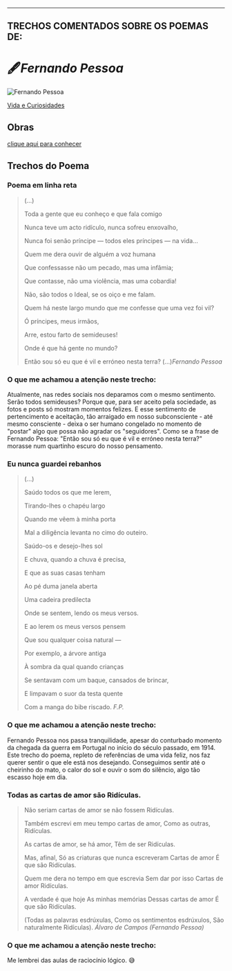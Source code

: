 ---
## TRECHOS COMENTADOS SOBRE OS POEMAS DE:
 
# 🖋️*Fernando Pessoa*
  
  ![Fernando Pessoa](https://i0.wp.com/serenaucelli.blog/wp-content/uploads/2021/07/fernando-pessoa-1_ncultura.pt_.jpg?resize=256%2C256&ssl=1)
  
  [Vida e Curiosidades](https://www.casafernandopessoa.pt/pt/fernando-pessoa/vida#:~:text=Fernando%20Ant%C3%B3nio%20Nogueira%20Pessoa%20nasceu,padrasto%20era%20o%20c%C3%B4nsul%20Portugu%C3%AAs.)
  
## Obras
  [clique aqui para conhecer](http://www.dominiopublico.gov.br/pesquisa/ResultadoPesquisaObraForm.do?first=50&no_autor=Fernando%20Pessoa&co_categoria=2&pagina=1&select_action=Submit&co_midia=2)
  
  
  
## Trechos do Poema

  ### Poema em linha reta
   >(...)
  >
  >Toda a gente que eu conheço e que fala comigo
>
>Nunca teve um acto ridículo, nunca sofreu enxovalho,
>
>Nunca foi senão príncipe — todos eles príncipes — na vida…
>
>Quem me dera ouvir de alguém a voz humana
>
>Que confessasse não um pecado, mas uma infâmia;
>
>Que contasse, não uma violência, mas uma cobardia!
>
>Não, são todos o Ideal, se os oiço e me falam.
>
>Quem há neste largo mundo que me confesse que uma vez foi vil?
>
>Ó príncipes, meus irmãos,
>
>Arre, estou farto de semideuses!
>
>Onde é que há gente no mundo?
>
>Então sou só eu que é vil e erróneo nesta terra?
  (...)*Fernando Pessoa*


  ### O que me achamou a atenção neste trecho:
Atualmente, nas redes sociais nos deparamos com o mesmo sentimento. Serão todos semideuses? Porque que, para ser aceito pela sociedade, as fotos e posts só mostram momentos felizes. E esse sentimento de pertencimento e aceitação, tão arraigado em nosso subconsciente - até mesmo consciente - deixa o ser humano congelado no momento de "postar" algo que possa não agradar os "seguidores". Como se a frase de Fernando Pessoa: "Então sou só eu que é vil e erróneo nesta terra?" morasse num quartinho escuro do nosso pensamento.
 
  ### Eu nunca guardei rebanhos
  >(...)
  >
>Saúdo todos os que me lerem,
>
>Tirando-lhes o chapéu largo
>
>Quando me vêem à minha porta
>
>Mal a diligência levanta no cimo do outeiro.
>
>Saúdo-os e desejo-lhes sol
>
>E chuva, quando a chuva é precisa,
>
>E que as suas casas tenham
>
>Ao pé duma janela aberta
>
>Uma cadeira predilecta
>
>Onde se sentem, lendo os meus versos.
>
>E ao lerem os meus versos pensem
>
>Que sou qualquer coisa natural —
>
>Por exemplo, a árvore antiga
>
>À sombra da qual quando crianças
>
>Se sentavam com um baque, cansados de brincar,
>
>E limpavam o suor da testa quente
>
>Com a manga do bibe riscado. *F.P.*


  ### O que me achamou a atenção neste trecho:
Fernando Pessoa nos passa tranquilidade, apesar do conturbado momento da chegada da guerra em Portugal no início do século passado, em 1914. Este trecho do poema, repleto de referências de uma vida feliz, nos faz querer sentir o que ele está nos desejando. Conseguimos sentir até o cheirinho do mato, o calor do sol e ouvir o som do silêncio, algo tão escasso hoje em dia.

   ### Todas as cartas de amor são Ridículas.
>Não seriam cartas de amor se não fossem
Ridículas.
>
>Também escrevi em meu tempo cartas de amor,
Como as outras,
Ridículas.
>
>As cartas de amor, se há amor,
Têm de ser
Ridículas.
>
>Mas, afinal,
Só as criaturas que nunca escreveram
Cartas de amor
É que são
Ridículas.
>
>Quem me dera no tempo em que escrevia
Sem dar por isso
Cartas de amor
Ridículas.
>
>A verdade é que hoje
As minhas memórias
Dessas cartas de amor
É que são
Ridículas.
>
>(Todas as palavras esdrúxulas,
Como os sentimentos esdrúxulos,
São naturalmente
Ridículas). *Álvaro de Campos (Fernando Pessoa)*

  ### O que me achamou a atenção neste trecho:
Me lembrei das aulas de raciocínio lógico. 😅
